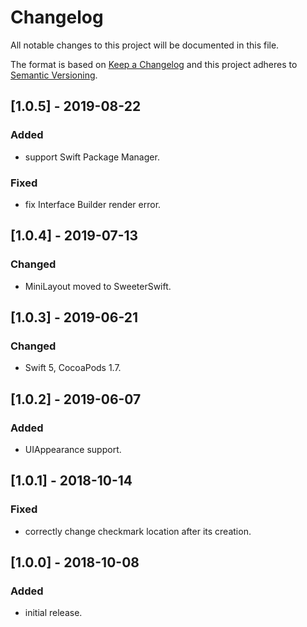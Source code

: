 # Changelog
All notable changes to this project will be documented in this file.

The format is based on [Keep a Changelog](http://keepachangelog.com/en/1.0.0/)
and this project adheres to [Semantic Versioning](http://semver.org/spec/v2.0.0.html).

## [1.0.5] - 2019-08-22

### Added
- support Swift Package Manager.

### Fixed
- fix Interface Builder render error.

## [1.0.4] - 2019-07-13

### Changed
- MiniLayout moved to SweeterSwift.

## [1.0.3] - 2019-06-21

### Changed
- Swift 5, CocoaPods 1.7.

## [1.0.2] - 2019-06-07

### Added
- UIAppearance support.

## [1.0.1] - 2018-10-14

### Fixed
- correctly change checkmark location after its creation.

## [1.0.0] - 2018-10-08

### Added
- initial release.
